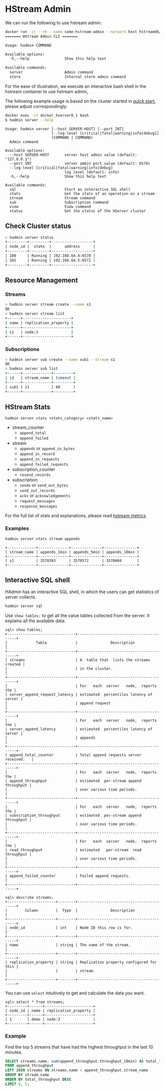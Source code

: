 # HStream Admin

We can run the following to use hstream admin:

```sh
docker run -it --rm --name some-hstream-admin --network host hstreamdb/hstream:v0.8.0 hadmin --help
======= HStream Admin CLI =======

Usage: hadmin COMMAND

Available options:
  -h,--help                Show this help text

Available commands:
  server                   Admin command
  store                    Internal store admin command
```

For the ease of illustration, we execute an interactive bash shell in the
hstream container to use hstream admin,

The following example usage is based on the cluster started in
[quick start](../start/quickstart-with-docker.md), please adjust
correspondingly.

```sh
docker exec -it docker_hserver0_1 bash
$ hadmin server --help
```

```
Usage: hadmin server [--host SERVER-HOST] [--port INT]
                     [--log-level [critical|fatal|warning|info|debug]]
                     (COMMAND | COMMAND)
  Admin command

Available options:
  --host SERVER-HOST       server host admin value (default: "127.0.0.1")
  --port INT               server admin port value (default: 6570)
  --log-level [critical|fatal|warning|info|debug]
                           log level (default: info)
  -h,--help                Show this help text

Available commands:
  sql                      Start an interactive SQL shell
  stats                    Get the stats of an operation on a stream
  stream                   Stream command
  sub                      Subscription command
  view                     View command
  status                   Get the status of the HServer cluster
```

## Check Cluster status

```sh
> hadmin server status
+---------+---------+-------------------+
| node_id |  state  |      address      |
+---------+---------+-------------------+
| 100     | Running | 192.168.64.4:6570 |
| 101     | Running | 192.168.64.5:6572 |
+---------+---------+-------------------+
```

## Resource Management

### Streams

```sh
> hadmin server stream create --name s1
OK
> hadmin server stream list
+------+----------------------+
| name | replication_property |
+------+----------------------+
| s1   | node:3               |
+------+----------------------+
```

### Subscriptions

```sh
> hadmin server sub create --name sub1 --stream s1
OK
> hadmin server sub list
+------+-------------+---------+
| id   | stream_name | timeout |
+------+-------------+---------+
| sub1 | s1          | 60      |
+------+-------------+---------+
```

## HStream Stats

```
hadmin server stats <stats_category> <stats_name>
```

- stream_counter
  + `append_total`
  + `append_failed`
- stream
  + `appends` or `append_in_bytes`
  + `append_in_record`
  + `append_in_requests`
  + `append_failed_requests`
- subscription_counter
  + `resend_records`
- subscription
  + `sends` or `send_out_bytes`
  + `send_out_records`
  + `acks` or `acknowledgements`
  + `request_messages`
  + `response_messages`

For the full list of stats and explanations, please read [hstream metrics](../reference/metrics.md)

### Examples

```sh
hadmin server stats stream appends
```

```
+-------------+--------------+--------------+---------------+
| stream_name | appends_1min | appends_5min | appends_10min |
+-------------+--------------+--------------+---------------+
| s1          | 3570393      | 3570572      | 3570604       |
+-------------+--------------+--------------+---------------+
```

## Interactive SQL shell

HAdmin has an interactive SQL shell, in which the users can get statistics of
server collects.

```sh
hadmin server sql
```

Use `show tables;` to get all the value tables collected from the server. It
explains all the available data.

```
sql> show tables;
+-------------------------------+------------------------------------------+
|             Table             |               Description                |
+-------------------------------+------------------------------------------+
| streams                       | A  table that  lists the streams created |
|                               | in the cluster.                          |
+-------------------------------+------------------------------------------+
|                               | For   each  server   node,  reports  the |
| server_append_request_latency | estimated  percentiles latency of server |
|                               | append request                           |
+-------------------------------+------------------------------------------+
|                               | For   each  server   node,  reports  the |
| server_append_latency         | estimated  percentiles latency of server |
|                               | appends                                  |
+-------------------------------+------------------------------------------+
| append_total_counter          | Total append requests server received.   |
+-------------------------------+------------------------------------------+
|                               | For   each  server   node,  reports  the |
| append_throughput             | estimated  per-stream append  throughput |
|                               | over various time periods.               |
+-------------------------------+------------------------------------------+
|                               | For   each  server   node,  reports  the |
| subscription_throughput       | estimated  per-stream append  throughput |
|                               | over various time periods.               |
+-------------------------------+------------------------------------------+
|                               | For   each  server   node,  reports  the |
| read_throughput               | estimated   per-stream  read  throughput |
|                               | over various time periods.               |
+-------------------------------+------------------------------------------+
| append_failed_counter         | Failed append requests.                  |
+-------------------------------+------------------------------------------+
```

```
sql> describe streams;
+----------------------+--------+------------------------------------------+
|        Column        |  Type  |               Description                |
+----------------------+--------+------------------------------------------+
| node_id              | int    | Node ID this row is for.                 |
+----------------------+--------+------------------------------------------+
| name                 | string | The name of the stream.                  |
+----------------------+--------+------------------------------------------+
| replication_property | string | Replication property configured for this |
|                      |        | stream.                                  |
+----------------------+--------+------------------------------------------+
```

You can use `select` intuitively to get and calculate the data you want.

```
sql> select * from streams;
+---------+------+----------------------+
| node_id | name | replication_property |
+---------+------+----------------------+
| 1       | demo | node:3               |
+---------+------+----------------------+
```

### Example

Find the top 5 streams that have had the highest throughput in the last 10
minutes.

```sql
SELECT streams.name, sum(append_throughput.throughput_10min) AS total_throughput
FROM append_throughput
LEFT JOIN streams ON streams.name = append_throughput.stream_name
GROUP BY stream_name
ORDER BY total_throughput DESC
LIMIT 0, 5;
```
